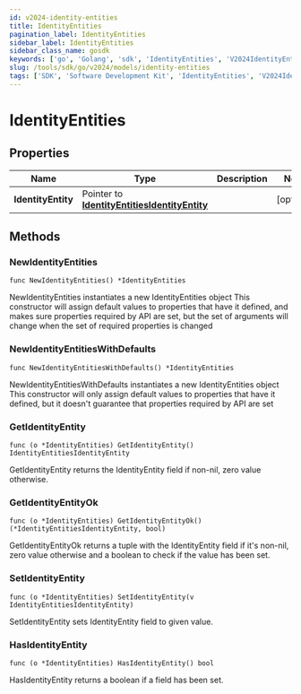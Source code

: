 ```yaml
---
id: v2024-identity-entities
title: IdentityEntities
pagination_label: IdentityEntities
sidebar_label: IdentityEntities
sidebar_class_name: gosdk
keywords: ['go', 'Golang', 'sdk', 'IdentityEntities', 'V2024IdentityEntities'] 
slug: /tools/sdk/go/v2024/models/identity-entities
tags: ['SDK', 'Software Development Kit', 'IdentityEntities', 'V2024IdentityEntities']
---
```


# IdentityEntities

## Properties

Name | Type | Description | Notes
------------ | ------------- | ------------- | -------------
**IdentityEntity** | Pointer to [**IdentityEntitiesIdentityEntity**](identity-entities-identity-entity) |  | [optional] 

## Methods

### NewIdentityEntities

`func NewIdentityEntities() *IdentityEntities`

NewIdentityEntities instantiates a new IdentityEntities object
This constructor will assign default values to properties that have it defined,
and makes sure properties required by API are set, but the set of arguments
will change when the set of required properties is changed

### NewIdentityEntitiesWithDefaults

`func NewIdentityEntitiesWithDefaults() *IdentityEntities`

NewIdentityEntitiesWithDefaults instantiates a new IdentityEntities object
This constructor will only assign default values to properties that have it defined,
but it doesn't guarantee that properties required by API are set

### GetIdentityEntity

`func (o *IdentityEntities) GetIdentityEntity() IdentityEntitiesIdentityEntity`

GetIdentityEntity returns the IdentityEntity field if non-nil, zero value otherwise.

### GetIdentityEntityOk

`func (o *IdentityEntities) GetIdentityEntityOk() (*IdentityEntitiesIdentityEntity, bool)`

GetIdentityEntityOk returns a tuple with the IdentityEntity field if it's non-nil, zero value otherwise
and a boolean to check if the value has been set.

### SetIdentityEntity

`func (o *IdentityEntities) SetIdentityEntity(v IdentityEntitiesIdentityEntity)`

SetIdentityEntity sets IdentityEntity field to given value.

### HasIdentityEntity

`func (o *IdentityEntities) HasIdentityEntity() bool`

HasIdentityEntity returns a boolean if a field has been set.


